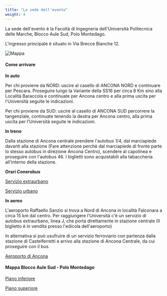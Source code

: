 ```yaml
---
title: "La sede dell'evento"
weight: 4
---
```


La sede dell'evento è la Facoltà di Ingegneria dell'Università Politecnica delle Marche, Blocco Aule Sud, Polo Montedago.

L'ingresso principale è situato in Via Brecce Bianche 12.

![Mappa](/images/ComeArrivare.png)


#### Come arrivare

**In auto**

Per chi proviene da NORD: uscire al casello di ANCONA NORD e continuare per Pescara.
Proseguire lungo la Variante della SS16 per circa 8 Km sino alla Località Baraccola
e continuate per Ancona centro e alla prima uscita per l'Università seguite le
indicazioni.

Per chi proviene da SUD: uscire al casello di ANCONA SUD percorrere la tangenziale,
continuate tenendo la destra per Ancona centro, alla prima uscita per l'Università
seguite le indicazioni.

**In treno**

Dalla stazione di Ancona centrale prendere l'autobus 1/4, dal  marciapiede davanti alla stazione (Fare attenzione perchè dal marciapiede di fronte parte lo stesso autobus in direzione Ancona Centro), scendere al capolinea e proseguire con l'autobus 46. I biglietti sono acquistabili alla tabaccheria all'interno della stazione.

**Orari Conerobus**

[Servizio extraurbano](http://www.conerobus.it/servizi-tpl/servizio-extraurbano)

[Servizio urbano](http://www.conerobus.it/servizi-tpl/servizio-urbano-ancona)


**In aereo**

L'aeroporto Raffaello Sanzio si trova a Nord di Ancona in località Falconara a circa 15 km dal centro.
Per raggiungere l'Università c'è un servizio di autobus extraurbano, linea J, che porta direttamente in stazione centrale  (Il biglietto è in vendita presso l'edicola dell'aeroporto)

In alternativa si può usufruire di un servizio ferroviario con partenza dalla stazione di Castelferretti e arrivo alla stazione di Ancona Centrale, da cui proseguire con il bus.

[Aeroporto di Ancona](http://aeroportomarche.regione.marche.it)



#### Mappa Blocco Aule Sud - Polo Montedago

[Piano inferiore](https://www.ingegneria.univpm.it/sites/www.ingegneria.univpm.it/files/ingegneria/planimetrie/2016/Aule%20Sud%20PTTT.pdf)

[Piano superiore](https://www.ingegneria.univpm.it/sites/www.ingegneria.univpm.it/files/ingegneria/planimetrie/2016/Aule%20Sud%20PS01.pdf)


